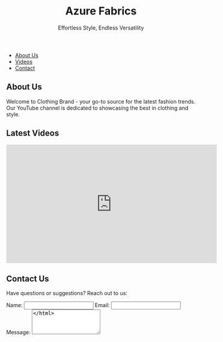 
<head>
    <meta charset="UTF-8">
    <meta name="viewport" content="width=device-width, initial-scale=1.0">
    <title>Azure Fabrics</title>
    <link rel="stylesheet" href="styles.css">
</head>

<body>
    <header>
        <h1>Azure Fabrics</h1>
        <p>Effortless Style, Endless Versatility</p>
    </header>
    <nav>
        <ul>
            <li><a href="#about">About Us</a></li>
            <li><a href="#videos">Videos</a></li>
            <li><a href="#contact">Contact</a></li>
        </ul>
    </nav>
    <section id="about">
        <h2>About Us</h2>
        <p>Welcome to Clothing Brand - your go-to source for the latest fashion trends. Our YouTube channel is dedicated to showcasing the best in clothing and style.</p>
    </section>
    <section id="videos">
        <h2>Latest Videos</h2>
        <!-- You can embed YouTube videos here -->
        <iframe width="560" height="315" src="https://www.youtube.com/embed/YOUR_VIDEO_ID" frameborder="0" allowfullscreen></iframe>
    </section>
    <section id="contact">
        <h2>Contact Us</h2>
        <p>Have questions or suggestions? Reach out to us:</p>
        <form action="mailto:your@email.com" method="post" enctype="text/plain">
            <label for="name">Name:</label>
            <input type="text" id="name" name="name" required>
            <label for="email">Email:</label>
            <input type="email" id="email" name="email" required>
            <label for="message">Message:</label>
            <textarea id="message" name="message" rows="4" required
